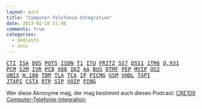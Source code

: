 ```yaml
---
layout: post
title: "Computer-Telefonie-Integration"
date: 2013-02-16 21:46
comments: true
categories:
  - podcasts
  - unix
---
```

<pre><a href='http://de.wikipedia.org/wiki/Computer_Telephony_Integration'>CTI</a> <a href='http://de.wikipedia.org/wiki/Industry_Standard_Architecture'>ISA</a> <a href='http://de.wikipedia.org/wiki/MS-DOS'>DOS</a> <a href='http://de.wikipedia.org/wiki/Plain_old_telephone_service'>POTS</a> <a href='http://de.wikipedia.org/wiki/Integrated_Services_Digital_Network'>ISDN</a> <a href='http://de.wikipedia.org/wiki/Trunk_1'>T1</a> <a href='http://de.wikipedia.org/wiki/Internationale_Fernmeldeunion'>ITU</a> <a href='http://de.wikipedia.org/wiki/FRITZ!Box'>FRITZ</a> <a href='http://de.wikipedia.org/wiki/Signalling_System_7'>SS7</a> <a href='http://de.wikipedia.org/wiki/Digital_Subscriber_System_No._1'>DSS1</a> <a href='http://de.wikipedia.org/wiki/FTZ_1_TR_6'>1TR6</a> <a href='http://de.wikipedia.org/wiki/Q.931'>Q.931</a>
<a href='http://de.wikipedia.org/wiki/Puls-Code-ModulationA'>PCM</a> <a href='http://de.wikipedia.org/wiki/Prim%C3%A4rmultiplexanschluss'>S2M</a> <a href='http://de.wikipedia.org/wiki/Interactive_Voice_Response'>IVR</a> <a href='http://de.wikipedia.org/wiki/Leiterplatte'>PCB</a> <a href='http://de.wikipedia.org/wiki/X86-Prozessor'>X86</a> <a href='http://de.wikipedia.org/wiki/Impulskennzeichen'>IKZ</a> <a href='http://en.wikipedia.org/wiki/Automated_attendant'>AA</a> <a href='http://de.wikipedia.org/wiki/Bus_(Datenverarbeitung)'>BUS</a> <a href='http://de.wikipedia.org/wiki/Mehrfrequenzwahlverfahren'>DTMF</a> <a href='http://en.wikipedia.org/wiki/Packetized_Ensemble_Protocol'>PEP</a> <a href='http://en.wikipedia.org/wiki/Multi-Vendor_Integration_Protocol'>MVIP</a> <a href='http://de.wikipedia.org/wiki/OS/2'>OS2</a>
<a href='http://de.wikipedia.org/wiki/Unix'>UNIX</a> <a href='http://en.wikipedia.org/wiki/H.100_(computer_telephony)'>H.100</a> <a href='http://de.wikipedia.org/wiki/Multiplexverfahren'>TDM</a> <a href='http://de.wikipedia.org/wiki/Dreibuchstabenabk%C3%BCrzung'>TLA</a> <a href='http://en.wikipedia.org/wiki/Advanced_Telecommunications_Computing_Architecture'>TCA</a> <a href='http://de.wikipedia.org/wiki/Internet_Protocol'>IP</a> <a href='http://de.wikipedia.org/wiki/PICMG'>PICMG</a> <a href='http://de.wikipedia.org/wiki/Global_System_for_Mobile_Communications'>GSM</a> <a href='http://de.wikipedia.org/wiki/Very_High_Speed_Integrated_Circuit_Hardware_Description_Language'>VHDL</a> <a href='http://de.wikipedia.org/wiki/Telephony_Application_Programming_Interface'>TAPI</a>
<a href='http://de.wikipedia.org/wiki/Java_Telephony_API'>JTAPI</a> <a href='http://de.wikipedia.org/wiki/Computer_Telephony_Integration'>CSTA</a> <a href='http://de.wikipedia.org/wiki/Real-Time_Transport_Protocol'>RTP</a> <a href='http://de.wikipedia.org/wiki/Session_Initiation_Protocol'>SIP</a> <a href='http://de.wikipedia.org/wiki/IP-Telefonie'>VOIP</a> <a href='http://de.wikipedia.org/wiki/Ping_(Daten%C3%BCbertragung)'>PING</a>
</pre>

<p>Wer diese Akronyme mag, der mag bestimmt auch diesen Podcast:
<a href='http://cre.fm/cre109'>CRE109 Computer-Telefonie-Integration</a>.
</p>
